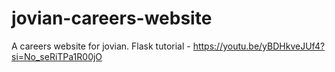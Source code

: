 # jovian-careers-website
A careers website for jovian. Flask tutorial - https://youtu.be/yBDHkveJUf4?si=No_seRiTPa1R00jO
